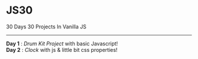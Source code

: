 # JS30
30 Days 30 Projects In Vanilla JS
___
**Day 1** : _Drum Kit Project_ with basic Javascript!
<br />
**Day 2** : _Clock_ with js & little bit css properties!
